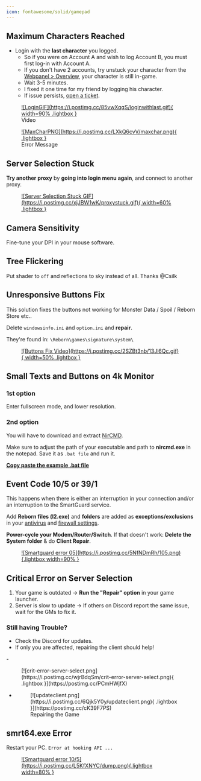```yaml
---
icon: fontawesome/solid/gamepad
---
```


## Maximum Characters Reached
- Login with the **last character** you logged.
    - So if you were on Account A and wish to log Account B, you must first log-in with Account A.
    - If you don't have 2 accounts, try unstuck your character from the [Webpanel > Overview](https://l2reborn.org/game-account/), your character is still in-game.
    - Wait 3-5 minutes.
    - I fixed it one time for my friend by logging his character. 
    - If issue persists, [open a ticket](https://l2reborn.org/support/).

<div class="grid cards" markdown>
<figure markdown="1">
<a href="https://postimg.cc/S2yWJtST">
![LoginGIF](https://i.postimg.cc/85vwXqqS/loginwithlast.gif){ width=90% .lightbox }
</a>
<figcaption>Video</figcaption>
</figure>



<figure markdown="1">
<a href="https://postimg.cc/zbBFxPsL">
![MaxCharPNG](https://i.postimg.cc/LXkQ6cvV/maxchar.png){ .lightbox }
</a> 
<figcaption>Error Message</figcaption>
</figure>
</div>



## Server Selection Stuck

**Try another proxy** by **going into login menu again**, and connect to another proxy.
<figure markdown="1">
<a href="https://postimg.cc/Jt8TXM4n">
![Server Selection Stuck GIF](https://i.postimg.cc/xjJBW1wK/proxystuck.gif){ width=60% .lightbox }
</a>
</figure>


## Camera Sensitivity

Fine-tune your DPI in your mouse software.



## Tree Flickering
Put shader to `off` and reflections to sky instead of all.
Thanks @Csilk 



## Unresponsive Buttons Fix
This solution fixes the buttons not working for Monster Data / Spoil / Reborn Store etc..

Delete `windowsinfo.ini` and `option.ini` and **repair**.

They're found in: `\Reborn\games\signature\system\`
<figure markdown="1">
<a href="https://postimg.cc/yD7dg1Qs">
![Buttons Fix Video](https://i.postimg.cc/2SZBt3nb/13Jl6Qc.gif){ width=50% .lightbox }
</a>
</figure>


## Small Texts and Buttons on 4k Monitor

### 1st option
Enter fullscreen mode, and lower resolution.

### 2nd option
You will have to download and extract [NirCMD](https://www.nirsoft.net/utils/nircmd.zip).

Make sure to adjust the path of your executable and path to **nircmd.exe** in the notepad. Save it as `.bat file` and run it.

[**Copy paste the example .bat file**](https://pastebin.com/raw/TgFE05vg)


## Event Code 10/5 or 39/1
This happens when there is either an interruption in your connection and/or an interruption to the SmartGuard service.

Add **Reborn files (l2.exe)** and **folders** are added as **exceptions/exclusions** in your [antivirus](https://youtu.be/1r93NtwZt4o) and [firewall settings](https://youtu.be/zijsJZionv0). 

**Power-cycle your Modem/Router/Switch**. If that doesn't work: **Delete the System folder** & do **Client Repair**.

<figure markdown="span">
<a href="https://postimg.cc/14YQqDPB">
![Smartguard error 05](https://i.postimg.cc/5NfNDmRh/105.png){.lightbox width=90%  }
</a>
</figure>

## Critical Error on Server Selection

1. Your game is outdated → **Run the "Repair" option** in your game launcher.
2. Server is slow to update → If others on Discord report the same issue, wait for the GMs to fix it.

### Still having Trouble?
- Check the Discord for updates.
- If only you are affected, repairing the client should help!

<div class="grid cards" markdown>
- <figure markdown="span">
    [![crit-error-server-select.png](https://i.postimg.cc/wjrBdqSm/crit-error-server-select.png){ .lightbox }](https://postimg.cc/PCmHWjfX)
    </figure>

- <figure markdown="span">
    [![updateclient.png](https://i.postimg.cc/6Qjk5Y0y/updateclient.png){ .lightbox }](https://postimg.cc/cK39F7PS)
    <figcaption>Repairing the Game</figcaption>
    </figure>
</div>


## smrt64.exe Error
Restart your PC. `Error at hooking API ...`
<figure markdown="span">
<a href="https://postimg.cc/CB7drC4k">
![Smartguard error 10/5](https://i.postimg.cc/L5KfXNYC/dump.png){.lightbox width=80%  }
</a>
</figure>

